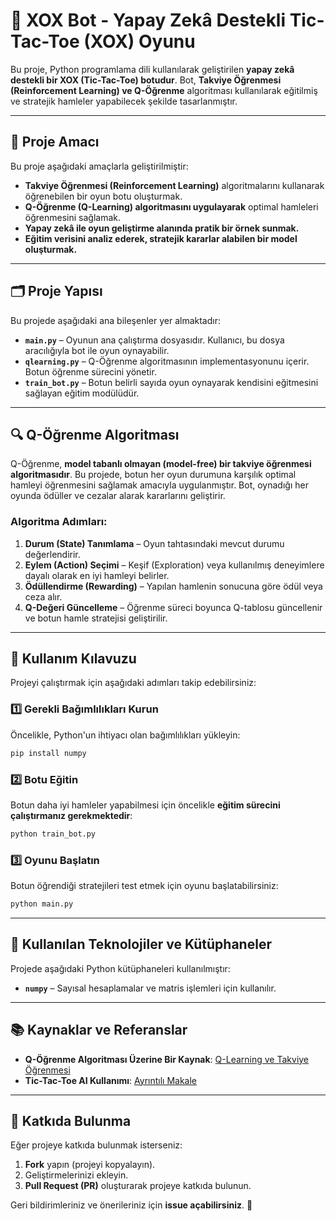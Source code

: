 # 🤖 XOX Bot - Yapay Zekâ Destekli Tic-Tac-Toe (XOX) Oyunu

Bu proje, Python programlama dili kullanılarak geliştirilen **yapay zekâ destekli bir XOX (Tic-Tac-Toe) botudur**. Bot, **Takviye Öğrenmesi (Reinforcement Learning) ve Q-Öğrenme** algoritması kullanılarak eğitilmiş ve stratejik hamleler yapabilecek şekilde tasarlanmıştır.

---

## 🎯 Proje Amacı

Bu proje aşağıdaki amaçlarla geliştirilmiştir:

- **Takviye Öğrenmesi (Reinforcement Learning)** algoritmalarını kullanarak öğrenebilen bir oyun botu oluşturmak.
- **Q-Öğrenme (Q-Learning) algoritmasını uygulayarak** optimal hamleleri öğrenmesini sağlamak.
- **Yapay zekâ ile oyun geliştirme alanında pratik bir örnek sunmak.**
- **Eğitim verisini analiz ederek, stratejik kararlar alabilen bir model oluşturmak.**

---

## 🗂️ Proje Yapısı

Bu projede aşağıdaki ana bileşenler yer almaktadır:

- **`main.py`** – Oyunun ana çalıştırma dosyasıdır. Kullanıcı, bu dosya aracılığıyla bot ile oyun oynayabilir.
- **`qlearning.py`** – Q-Öğrenme algoritmasının implementasyonunu içerir. Botun öğrenme sürecini yönetir.
- **`train_bot.py`** – Botun belirli sayıda oyun oynayarak kendisini eğitmesini sağlayan eğitim modülüdür.

---

## 🔍 Q-Öğrenme Algoritması

Q-Öğrenme, **model tabanlı olmayan (model-free) bir takviye öğrenmesi algoritmasıdır**. Bu projede, botun her oyun durumuna karşılık optimal hamleyi öğrenmesini sağlamak amacıyla uygulanmıştır. Bot, oynadığı her oyunda ödüller ve cezalar alarak kararlarını geliştirir.

### Algoritma Adımları:
1. **Durum (State) Tanımlama** – Oyun tahtasındaki mevcut durumu değerlendirir.
2. **Eylem (Action) Seçimi** – Keşif (Exploration) veya kullanılmış deneyimlere dayalı olarak en iyi hamleyi belirler.
3. **Ödüllendirme (Rewarding)** – Yapılan hamlenin sonucuna göre ödül veya ceza alır.
4. **Q-Değeri Güncelleme** – Öğrenme süreci boyunca Q-tablosu güncellenir ve botun hamle stratejisi geliştirilir.

---

## 🚀 Kullanım Kılavuzu

Projeyi çalıştırmak için aşağıdaki adımları takip edebilirsiniz:

### 1️⃣ Gerekli Bağımlılıkları Kurun

Öncelikle, Python'un ihtiyacı olan bağımlılıkları yükleyin:
```bash
pip install numpy
```

### 2️⃣ Botu Eğitin

Botun daha iyi hamleler yapabilmesi için öncelikle **eğitim sürecini çalıştırmanız gerekmektedir**:
```bash
python train_bot.py
```

### 3️⃣ Oyunu Başlatın

Botun öğrendiği stratejileri test etmek için oyunu başlatabilirsiniz:
```bash
python main.py
```

---

## 🔧 Kullanılan Teknolojiler ve Kütüphaneler

Projede aşağıdaki Python kütüphaneleri kullanılmıştır:

- **`numpy`** – Sayısal hesaplamalar ve matris işlemleri için kullanılır.

---

## 📚 Kaynaklar ve Referanslar

- **Q-Öğrenme Algoritması Üzerine Bir Kaynak**: [Q-Learning ve Takviye Öğrenmesi](https://www.youtube.com/watch?v=Qy2B4Xvpf-U)
- **Tic-Tac-Toe AI Kullanımı**: [Ayrıntılı Makale](https://towardsdatascience.com/reinforcement-learning-and-tic-tac-toe-cd0da481a1e5)

---

## 🤝 Katkıda Bulunma

Eğer projeye katkıda bulunmak isterseniz:
1. **Fork** yapın (projeyi kopyalayın).
2. Geliştirmelerinizi ekleyin.
3. **Pull Request (PR)** oluşturarak projeye katkıda bulunun.

Geri bildirimleriniz ve önerileriniz için **issue açabilirsiniz**. 🌟


